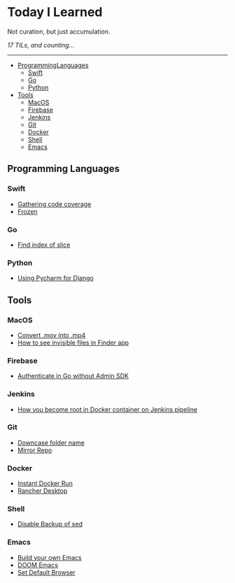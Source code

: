 Today I Learned
==================

Not curation, but just accumulation.

*17 TILs, and counting...*

---

- [ProgrammingLanguages](#programming-languages)
    - [Swift](#swift)
    - [Go](#go)
    - [Python](#python)
- [Tools](#tools)
    - [MacOS](#macoS)
    - [Firebase](#firebase)
    - [Jenkins](#jenkins)
    - [Git](#git)
    - [Docker](#docker)
    - [Shell](#shell)
    - [Emacs](#emacs)

## Programming Languages

### Swift

- [Gathering code coverage](/swift/gathering-test-coverage.md)
- [Frozen](/swift/frozen.md)

### Go

- [Find index of slice](go/index_of_slice.md)

### Python

- [Using Pycharm for Django](python/using-pycharm-for-django.md)

## Tools

### MacOS

- [Convert .mov into .mp4](/macos/convert-mov-into-mp4.md)
- [How to see invisible files in Finder app](/macos/how-to-see-invisible-files-in-finder-app.md)

### Firebase

- [Authenticate in Go without Admin SDK](/firebase/authenticate-in-go-without-adminsdk.md)

### Jenkins

- [How you become root in Docker container on Jenkins pipeline](/jenkins/how-you-become-root-in-docker-container.md)

### Git

- [Downcase folder name](git/downcase-folder-name.md)
- [Mirror Repo](git/mirror-repo.md)

### Docker

- [Instant Docker Run](docker/instant-docker-run.md)
- [Rancher Desktop](docker/rancher-desktop.md)

### Shell

- [Disable Backup of sed](shell/disable-backup-of-sed.md)

### Emacs

- [Build your own Emacs](emacs/build_your_own_emacs.md)
- [DOOM Emacs](emacs/doom_emacs.md)
- [Set Default Browser](emacs/set_default_browser.md)
